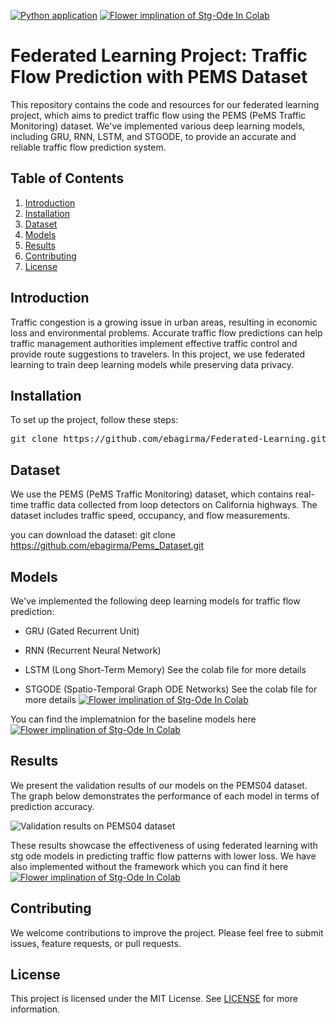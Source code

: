 [![Python application](https://github.com/ebagirma/Federated-Learning/actions/workflows/python-app.yml/badge.svg)](https://github.com/ebagirma/Federated-Learning/actions/workflows/python-app.yml)  [![Flower implination of Stg-Ode In Colab](https://colab.research.google.com/assets/colab-badge.svg)](https://colab.research.google.com/drive/12ID1n0OsS7d05mVOo8a8kuiZNi7cix2X?usp=sharing)

# Federated Learning Project: Traffic Flow Prediction with PEMS Dataset

This repository contains the code and resources for our federated learning project, which aims to predict traffic flow using the PEMS (PeMS Traffic Monitoring) dataset. We've implemented various deep learning models, including GRU, RNN, LSTM, and STGODE, to provide an accurate and reliable traffic flow prediction system.

## Table of Contents

1. [Introduction](#introduction)
2. [Installation](#installation)
3. [Dataset](#dataset)
4. [Models](#models)
5. [Results](#results)
6. [Contributing](#contributing)
7. [License](#license)

## Introduction

Traffic congestion is a growing issue in urban areas, resulting in economic loss and environmental problems. Accurate traffic flow predictions can help traffic management authorities implement effective traffic control and provide route suggestions to travelers. In this project, we use federated learning to train deep learning models while preserving data privacy.

## Installation

To set up the project, follow these steps:

<pre>
git clone https://github.com/ebagirma/Federated-Learning.git && cd Federated-Learning && pip install -r requirements.txt
</pre>



## Dataset

We use the PEMS (PeMS Traffic Monitoring) dataset, which contains real-time traffic data collected from loop detectors on California highways. The dataset includes traffic speed, occupancy, and flow measurements.

you can download the dataset: git clone https://github.com/ebagirma/Pems_Dataset.git

## Models

We've implemented the following deep learning models for traffic flow prediction:

- GRU (Gated Recurrent Unit) 
- RNN (Recurrent Neural Network) 

- LSTM (Long Short-Term Memory) See the colab file for more details 

- STGODE (Spatio-Temporal Graph ODE Networks)  See the colab file for more details [![Flower implination of Stg-Ode In Colab](https://colab.research.google.com/assets/colab-badge.svg)](https://colab.research.google.com/drive/12ID1n0OsS7d05mVOo8a8kuiZNi7cix2X?usp=sharing)


You can find the implematnion for the baseline models here [![Flower implination of Stg-Ode In Colab](https://colab.research.google.com/assets/colab-badge.svg)](https://colab.research.google.com/drive/12ID1n0OsS7d05mVOo8a8kuiZNi7cix2X?usp=sharing)

## Results

We present the validation results of our models on the PEMS04 dataset. The graph below demonstrates the performance of each model in terms of prediction accuracy.

![Validation results on PEMS04 dataset](https://user-images.githubusercontent.com/48454309/234192878-c74ecb99-2ed4-4503-8864-fef103a34ddd.png)

These results showcase the effectiveness of using federated learning with stg ode models in predicting traffic flow patterns with lower loss. We have also implemented without the framework which you can find it here [![Flower implination of Stg-Ode In Colab](https://colab.research.google.com/assets/colab-badge.svg)](https://colab.research.google.com/drive/1En9YarnWPlZ7iwlPF8RuSFGtQxGv9H8W?usp=sharing)


## Contributing

We welcome contributions to improve the project. Please feel free to submit issues, feature requests, or pull requests.

## License

This project is licensed under the MIT License. See [LICENSE](https://github.com/ebagirma/Federated-Learning/blob/main/LICENSE.txt) for more information.
